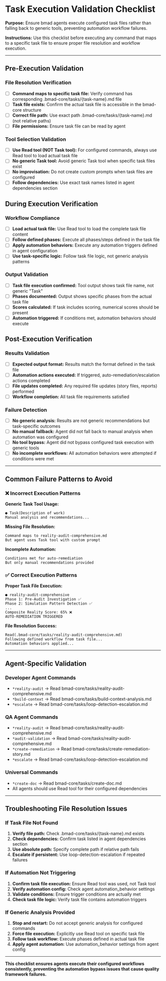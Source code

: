 # Task Execution Validation Checklist

**Purpose:** Ensure bmad agents execute configured task files rather than falling back to generic tools, preventing automation workflow failures.

**Instructions:** Use this checklist before executing any command that maps to a specific task file to ensure proper file resolution and workflow execution.

---

## Pre-Execution Validation

### File Resolution Verification
- [ ] **Command maps to specific task file:** Verify command has corresponding .bmad-core/tasks/{task-name}.md file
- [ ] **Task file exists:** Confirm the actual task file is accessible in the bmad-core structure  
- [ ] **Correct file path:** Use exact path .bmad-core/tasks/{task-name}.md (not relative paths)
- [ ] **File permissions:** Ensure task file can be read by agent

### Tool Selection Validation
- [ ] **Use Read tool (NOT Task tool):** For configured commands, always use Read tool to load actual task file
- [ ] **No generic Task tool:** Avoid generic Task tool when specific task files exist
- [ ] **No improvisation:** Do not create custom prompts when task files are configured
- [ ] **Follow dependencies:** Use exact task names listed in agent dependencies section

## During Execution Verification

### Workflow Compliance
- [ ] **Load actual task file:** Use Read tool to load the complete task file content
- [ ] **Follow defined phases:** Execute all phases/steps defined in the task file
- [ ] **Apply automation behaviors:** Execute any automation triggers defined in agent configuration
- [ ] **Use task-specific logic:** Follow task file logic, not generic analysis patterns

### Output Validation
- [ ] **Task file execution confirmed:** Tool output shows task file name, not generic "Task"
- [ ] **Phases documented:** Output shows specific phases from the actual task file
- [ ] **Scores calculated:** If task includes scoring, numerical scores should be present
- [ ] **Automation triggered:** If conditions met, automation behaviors should execute

## Post-Execution Verification

### Results Validation
- [ ] **Expected output format:** Results match the format defined in the task file
- [ ] **Automation actions executed:** If triggered, auto-remediation/escalation actions completed
- [ ] **File updates completed:** Any required file updates (story files, reports) performed
- [ ] **Workflow completion:** All task file requirements satisfied

### Failure Detection
- [ ] **No generic analysis:** Results are not generic recommendations but task-specific outcomes
- [ ] **No manual fallback:** Agent did not fall back to manual analysis when automation was configured
- [ ] **No tool bypass:** Agent did not bypass configured task execution with generic tools
- [ ] **No incomplete workflows:** All automation behaviors were attempted if conditions were met

---

## Common Failure Patterns to Avoid

### ❌ Incorrect Execution Patterns

**Generic Task Tool Usage:**
```
● Task(Description of work)
Manual analysis and recommendations...
```

**Missing File Resolution:**
```
Command maps to reality-audit-comprehensive.md
But agent uses Task tool with custom prompt
```

**Incomplete Automation:**
```
Conditions met for auto-remediation
But only manual recommendations provided
```

### ✅ Correct Execution Patterns

**Proper Task File Execution:**
```
● reality-audit-comprehensive  
Phase 1: Pre-Audit Investigation ✅
Phase 2: Simulation Pattern Detection ✅
...
Composite Reality Score: 65% ❌
AUTO-REMEDIATION TRIGGERED
```

**File Resolution Success:**
```
Read(.bmad-core/tasks/reality-audit-comprehensive.md)
Following defined workflow from task file...
Automation behaviors applied...
```

---

## Agent-Specific Validation

### Developer Agent Commands
- `*reality-audit` → Read bmad-core/tasks/reality-audit-comprehensive.md
- `*build-context` → Read bmad-core/tasks/build-context-analysis.md  
- `*escalate` → Read bmad-core/tasks/loop-detection-escalation.md

### QA Agent Commands
- `*reality-audit` → Read bmad-core/tasks/reality-audit-comprehensive.md
- `*audit-validation` → Read bmad-core/tasks/reality-audit-comprehensive.md
- `*create-remediation` → Read bmad-core/tasks/create-remediation-story.md
- `*escalate` → Read bmad-core/tasks/loop-detection-escalation.md

### Universal Commands
- `*create-doc` → Read bmad-core/tasks/create-doc.md
- All agents should use Read tool for their configured dependencies

---

## Troubleshooting File Resolution Issues

### If Task File Not Found
1. **Verify file path:** Check .bmad-core/tasks/{task-name}.md exists
2. **Check dependencies:** Confirm task listed in agent dependencies section
3. **Use absolute path:** Specify complete path if relative path fails
4. **Escalate if persistent:** Use loop-detection-escalation if repeated failures

### If Automation Not Triggering
1. **Confirm task file execution:** Ensure Read tool was used, not Task tool
2. **Verify automation config:** Check agent automation_behavior settings
3. **Validate conditions:** Ensure trigger conditions are actually met
4. **Check task file logic:** Verify task file contains automation triggers

### If Generic Analysis Provided
1. **Stop and restart:** Do not accept generic analysis for configured commands
2. **Force file execution:** Explicitly use Read tool on specific task file
3. **Follow task workflow:** Execute phases defined in actual task file
4. **Apply agent automation:** Use automation_behavior settings from agent config

---

**This checklist ensures agents execute their configured workflows consistently, preventing the automation bypass issues that cause quality framework failures.**